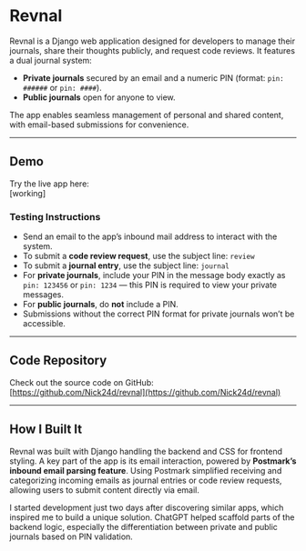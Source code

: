 # Revnal
Revnal is a Django web application designed for developers to manage their journals, share their thoughts publicly, and request code reviews. It features a dual journal system:

- **Private journals** secured by an email and a numeric PIN (format: `pin: ######` or `pin: ####`).
- **Public journals** open for anyone to view.

The app enables seamless management of personal and shared content, with email-based submissions for convenience.

---

## Demo

Try the live app here:  
[working]

### Testing Instructions

- Send an email to the app’s inbound mail address to interact with the system.
- To submit a **code review request**, use the subject line: `review`
- To submit a **journal entry**, use the subject line: `journal`
- For **private journals**, include your PIN in the message body exactly as `pin: 123456` or `pin: 1234` — this PIN is required to view your private messages.
- For **public journals**, do **not** include a PIN.
- Submissions without the correct PIN format for private journals won’t be accessible.

---

## Code Repository

Check out the source code on GitHub:  
[https://github.com/Nick24d/revnal](https://github.com/Nick24d/revnal)

---

## How I Built It

Revnal was built with Django handling the backend and CSS for frontend styling. A key part of the app is its email interaction, powered by **Postmark’s inbound email parsing feature**. Using Postmark simplified receiving and categorizing incoming emails as journal entries or code review requests, allowing users to submit content directly via email.

I started development just two days after discovering similar apps, which inspired me to build a unique solution. ChatGPT helped scaffold parts of the backend logic, especially the differentiation between private and public journals based on PIN validation.
